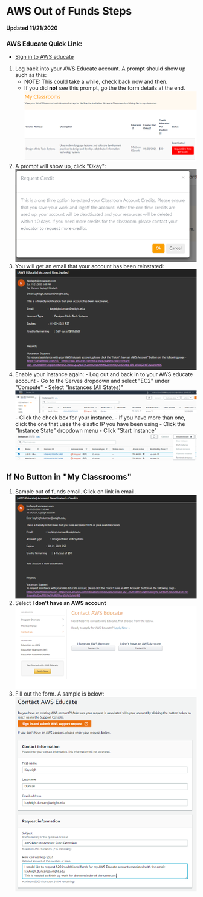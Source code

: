 # AWS Out of Funds Steps

**Updated 11/21/2020**

### AWS Educate Quick Link:

- [Sign in to AWS educate](https://www.awseducate.com/signin/SiteLogin)

1. Log back into your AWS Educate account. A prompt should show up such as this:
   - NOTE: This could take a while, check back now and then.
   - If you did **not** see this prompt, go the the form details at the end.
     ![Prompt](images/Step3.PNG)
2. A prompt will show up, click "Okay":  
   ![Scary Message, Click Okay](images/step4.PNG)
3. You will get an email that your account has been reinstated:  
   ![Success Email](images/step5-success.PNG)
4. Enable your instance again: - Log out and back in to your AWS educate account - Go to the Serves dropdown and select "EC2" under "Compute" - Select "Instances (All States)"  
   ![Instance still down](images/step6.png) - Click the check box for your instance. - If you have more than one, click the one that uses the elastic IP you have been using - Click the "Instance State" dropdown menu - Click "Start Instance"
   ![Instance checked & click start](images/step7.png)

## If No Button in "My Classrooms"

1. Sample out of funds email. Click on link in email.  
   ![No Funds Email](images/nofundsemail.PNG)
2. Select **I don't have an AWS account**  
   ![No AWS Account](images/step1.PNG)
3. Fill out the form. A sample is below:  
   ![AWS form sample](images/AWSEducateEmailForm.PNG)
